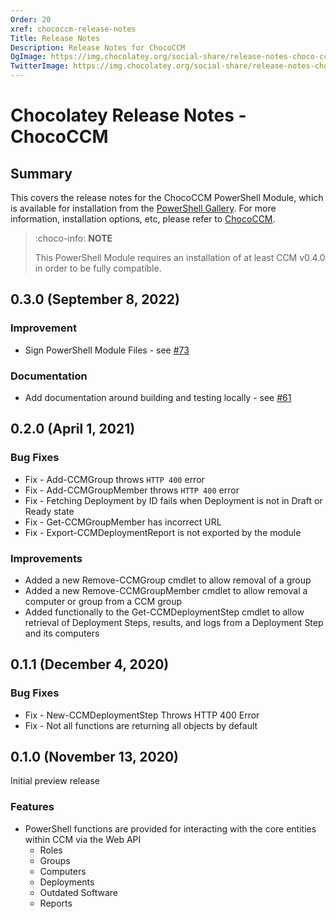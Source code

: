 ```yaml
---
Order: 20
xref: chococcm-release-notes
Title: Release Notes
Description: Release Notes for ChocoCCM
OgImage: https://img.chocolatey.org/social-share/release-notes-choco-ccm-og.png
TwitterImage: https://img.chocolatey.org/social-share/release-notes-choco-ccm-twitter.png
---
```


# Chocolatey Release Notes - ChocoCCM

## Summary

This covers the release notes for the ChocoCCM PowerShell Module, which is available for installation from the [PowerShell Gallery](https://www.powershellgallery.com/packages/ChocoCCM). For more information, installation options, etc, please refer to [ChocoCCM](xref:chococcm).

> :choco-info: **NOTE**
>
> This PowerShell Module requires an installation of at least CCM v0.4.0 in order to be fully compatible.

## 0.3.0 (September 8, 2022)

### Improvement

- Sign PowerShell Module Files - see [#73](https://github.com/chocolatey/ChocoCCM/issues/73)

### Documentation

- Add documentation around building and testing locally - see [#61](https://github.com/chocolatey/ChocoCCM/issues/61)

## 0.2.0 (April 1, 2021)

### Bug Fixes

- Fix - Add-CCMGroup throws `HTTP 400` error
- Fix - Add-CCMGroupMember throws `HTTP 400` error
- Fix - Fetching Deployment by ID fails when Deployment is not in Draft or Ready state
- Fix - Get-CCMGroupMember has incorrect URL
- Fix - Export-CCMDeploymentReport is not exported by the module

### Improvements

- Added a new Remove-CCMGroup cmdlet to allow removal of a group
- Added a new Remove-CCMGroupMember cmdlet to allow removal a computer or group from a CCM group
- Added functionally to the Get-CCMDeploymentStep cmdlet to allow retrieval of Deployment Steps, results, and logs from a Deployment Step and its computers

## 0.1.1 (December 4, 2020)

### Bug Fixes

- Fix - New-CCMDeploymentStep Throws HTTP 400 Error
- Fix - Not all functions are returning all objects by default

## 0.1.0 (November 13, 2020)

Initial preview release

### Features

- PowerShell functions are provided for interacting with the core entities within CCM via the Web API
  - Roles
  - Groups
  - Computers
  - Deployments
  - Outdated Software
  - Reports
